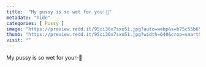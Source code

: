 ```yaml
---
title:  "My pussy is so wet for you✨💓"
metadate: "hide"
categories: [ Pussy ]
image: "https://preview.redd.it/95ci36x7sxo51.jpg?auto=webp&s=b75c55b65dc1811469f75696e1892401be6b6d61"
thumb: "https://preview.redd.it/95ci36x7sxo51.jpg?width=640&crop=smart&auto=webp&s=135ee61a4783456e410e1e2dcc5f62811c60d831"
visit: ""
---
```

My pussy is so wet for you✨💓
